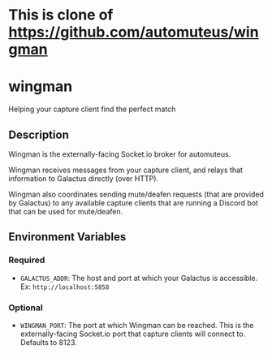 # This is clone of https://github.com/automuteus/wingman

# wingman
Helping your capture client find the perfect match

## Description
Wingman is the externally-facing Socket.io broker for automuteus.

Wingman receives messages from your capture client, and relays that information to Galactus directly (over HTTP).

Wingman also coordinates sending mute/deafen requests (that are provided by Galactus) to any available capture clients
that are running a Discord bot that can be used for mute/deafen.

## Environment Variables

### Required

- `GALACTUS_ADDR`: The host and port at which your Galactus is accessible. Ex: `http://localhost:5858`

### Optional
- `WINGMAN_PORT`: The port at which Wingman can be reached. This is the externally-facing Socket.io port that capture clients will connect to.
Defaults to 8123.
